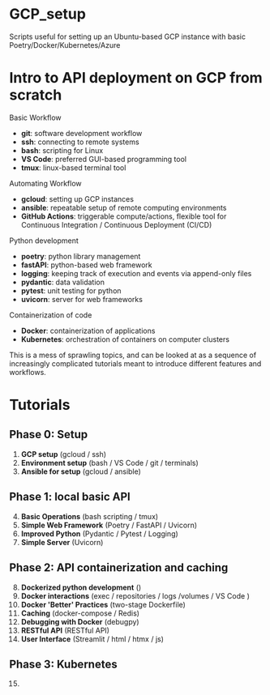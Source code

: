 # GCP_setup
Scripts useful for setting up an Ubuntu-based GCP instance with basic Poetry/Docker/Kubernetes/Azure

# Intro to API deployment on GCP from scratch

Basic Workflow
- **git**: software development workflow
- **ssh**: connecting to remote systems
- **bash**: scripting for Linux
- **VS Code**: preferred GUI-based programming tool
- **tmux**: linux-based terminal tool

Automating Workflow
- **gcloud**: setting up GCP instances
- **ansible**: repeatable setup of remote computing environments
- **GitHub Actions**: triggerable compute/actions, flexible tool for Continuous Integration / Continuous Deployment (CI/CD)


Python development
- **poetry**: python library management
- **fastAPI**: python-based web framework
- **logging**: keeping track of execution and events via append-only files
- **pydantic**: data validation
- **pytest**: unit testing for python
- **uvicorn**: server for web frameworks

Containerization of code
- **Docker**: containerization of applications
- **Kubernetes**: orchestration of containers on computer clusters

This is a mess of sprawling topics, and can be looked at as a sequence of increasingly complicated tutorials meant to introduce different features and workflows.

# Tutorials

## Phase 0: Setup
1. **GCP setup** (gcloud / ssh)
2. **Environment setup** (bash / VS Code / git / terminals)
3. **Ansible for setup** (gcloud / ansible)

## Phase 1: local basic API
4. **Basic Operations** (bash scripting / tmux)
5. **Simple Web Framework** (Poetry / FastAPI / Uvicorn)
6. **Improved Python** (Pydantic / Pytest / Logging)
7. **Simple Server** (Uvicorn)

## Phase 2: API containerization and caching
8. **Dockerized python development** ()
9. **Docker interactions** (exec / repositories / logs /volumes / VS Code )
10. **Docker 'Better' Practices** (two-stage Dockerfile)
11. **Caching** (docker-compose / Redis)
12. **Debugging with Docker** (debugpy)
13. **RESTful API** (RESTful API)
14. **User Interface** (Streamlit / html / htmx / js)

## Phase 3: Kubernetes
15. 